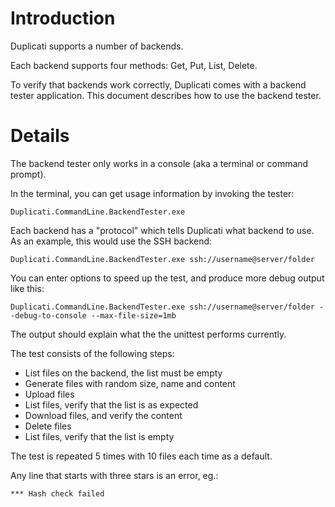 # Introduction #
Duplicati supports a number of backends.

Each backend supports four methods: Get, Put, List, Delete.

To verify that backends work correctly, Duplicati comes with a backend tester application.
This document describes how to use the backend tester.


# Details #
The backend tester only works in a console (aka a terminal or command prompt).

In the terminal, you can get usage information by invoking the tester:
```
Duplicati.CommandLine.BackendTester.exe
```

Each backend has a "protocol" which tells Duplicati what backend to use.
As an example, this would use the SSH backend:
```
Duplicati.CommandLine.BackendTester.exe ssh://username@server/folder
```

You can enter options to speed up the test, and produce more debug output like this:
```
Duplicati.CommandLine.BackendTester.exe ssh://username@server/folder --debug-to-console --max-file-size=1mb
```

The output should explain what the the unittest performs currently.

The test consists of the following steps:
  * List files on the backend, the list must be empty
  * Generate files with random size, name and content
  * Upload files
  * List files, verify that the list is as expected
  * Download files, and verify the content
  * Delete files
  * List files, verify that the list is empty

The test is repeated 5 times with 10 files each time as a default.

Any line that starts with three stars is an error, eg.:
```
*** Hash check failed
```